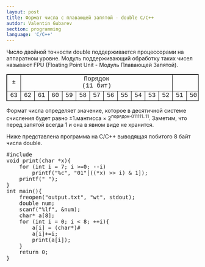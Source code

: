 ```yaml
---
layout: post
title: Формат числа с плавающей запятой - double С/С++
autdor: Valentin Gubarev
section: programming
language: 'C/C++'
---
```


Число двойной точности double поддерживается процессорами на аппаратном уровне. Модуль поддерживающий обработку таких чисел называют FPU (Floating Point Unit - Модуль Плавающей Запятой).

<font size="2" face="Courier New">
<table border="1" bordercolor="black">
<tr>
<td colspan="01" align="center" valign="center">&plusmn;</td>
<td colspan="11" align="center" valign="center">Порядок<br>(11 бит)</td>
<td colspan="52" align="center" valign="center">Мантисса<br>(52 бита)</td>
</tr>
<tr>
<td>63</td> 
<td>62</td> <td>61</td> <td>60</td> <td>59</td> <td>58</td> <td>57</td> <td>56</td> <td>55</td> <td>54</td> <td>53</td> <td>52</td>
<td>51</td>
<td>50</td> <td>49</td> <td>48</td>
<td>47</td> <td>46</td> <td>45</td> <td>44</td> <td>43</td> <td>42</td> <td>41</td> <td>40</td>
<td>39</td> <td>38</td> <td>37</td> <td>36</td> <td>35</td> <td>34</td> <td>33</td> <td>32</td>
<td>31</td> <td>30</td> <td>29</td> <td>28</td> <td>27</td> <td>26</td> <td>25</td> <td>24</td>
<td>23</td> <td>22</td> <td>21</td> <td>20</td> <td>19</td> <td>18</td> <td>17</td> <td>16</td>
<td>15</td> <td>14</td> <td>13</td> <td>12</td> <td>11</td> <td>10</td> <td>09</td> <td>08</td>
<td>07</td> <td>06</td> <td>05</td> <td>04</td> <td>03</td> <td>02</td> <td>01</td> <td>00</td>
</tr>
</table>
</font>

Формат числа определяет значение, которое в десятичной системе счисления будет равно &plusmn;1.мантисса &times; 2<sup>порядок-011111..11</sup>. Заметим, что перед запятой всегда 1 и она в явном виде не хранится.

Ниже представлена программа на C/C++ выводящая побитого 8 байт числа double.
<pre size="2" face="Courier New">
#include<stdio.h>
void print(char *x){
	for (int i = 7; i >=0; --i)
		printf("%c", "01"[((*x) >> i) & 1]);
	printf(" ");
}
int main(){
	freopen("output.txt", "wt", stdout);
	double num;
	scanf("%lf", &num);
	char* a[8];
	for (int i = 0; i < 8; ++i){
		a[i] = (char*)&num;
		a[i]+=i;
		print(a[i]);
	}
	return 0;
}
</pre>


